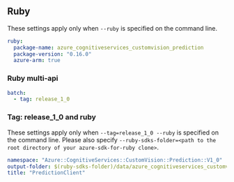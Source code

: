 ## Ruby

These settings apply only when `--ruby` is specified on the command line.

``` yaml $(ruby)
ruby:
  package-name: azure_cognitiveservices_customvision_prediction
  package-version: "0.16.0"
  azure-arm: true
```

### Ruby multi-api

``` yaml $(ruby) && $(multiapi)
batch:
  - tag: release_1_0
```

### Tag: release_1_0 and ruby

These settings apply only when `--tag=release_1_0 --ruby` is specified on the command line.
Please also specify `--ruby-sdks-folder=<path to the root directory of your azure-sdk-for-ruby clone>`.

``` yaml $(tag) == 'release_1_0' && $(ruby)
namespace: "Azure::CognitiveServices::CustomVision::Prediction::V1_0"
output-folder: $(ruby-sdks-folder)/data/azure_cognitiveservices_customvision_prediction/lib
title: "PredictionClient"
```
